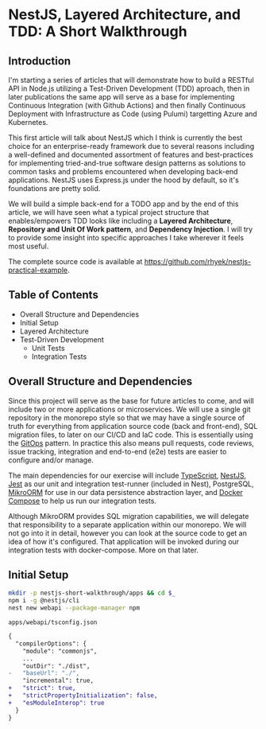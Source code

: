 # NestJS, Layered Architecture, and TDD: A Short Walkthrough

## Introduction

I'm starting a series of articles that will demonstrate how to build a RESTful API in Node.js utilizing a Test-Driven Development (TDD) aproach, then in later publications the same app will serve as a base for implementing Continuous Integration (with Github Actions) and then finally Continuous Deployment with Infrastructure as Code (using Pulumi) targetting Azure and Kubernetes.

This first article will talk about NestJS which I think is currently the best choice for an enterprise-ready framework due to several reasons including a well-defined and documented assortment of features and best-practices for implementing tried-and-true software design patterns as solutions to common tasks and problems encountered when developing back-end applications. NestJS uses Express.js under the hood by default, so it's foundations are pretty solid.

We will build a simple back-end for a TODO app and by the end of this article, we will have seen what a typical project structure that enables/empowers TDD looks like including a **Layered Architecture**, **Repository and Unit Of Work pattern**, and **Dependency Injection**. I will try to provide some insight into specific approaches I take wherever it feels most useful.

The complete source code is available at https://github.com/rhyek/nestjs-practical-example.

## Table of Contents

- Overall Structure and Dependencies
- Initial Setup
- Layered Architecture
- Test-Driven Development
  - Unit Tests
  - Integration Tests

## Overall Structure and Dependencies

Since this project will serve as the base for future articles to come, and will include two or more applications or microservices. We will use a single git repository in the monorepo style so that we may have a single source of truth for everything from application source code (back and front-end), SQL migration files, to later on our CI/CD and IaC code. This is essentially using the [GitOps](https://www.gitops.tech/) pattern. In practice this also means pull requests, code reviews, issue tracking, integration and end-to-end (e2e) tests are easier to configure and/or manage.

The main dependencies for our exercise will include [TypeScript](https://www.typescriptlang.org/), [NestJS](https://nestjs.com/), [Jest](https://jestjs.io/) as our unit and integration test-runner (included in Nest), PostgreSQL, [MikroORM](https://mikro-orm.io/) for use in our data persistence abstraction layer, and [Docker Compose](https://docs.docker.com/compose/) to help us run our integration tests.

Although MikroORM provides SQL migration capabilities, we will delegate that responsibility to a separate application within our monorepo. We will not go into it in detail, however you can look at the source code to get an idea of how it's configured. That application will be invoked during our integration tests with docker-compose. More on that later.

## Initial Setup

```bash
mkdir -p nestjs-short-walkthrough/apps && cd $_
npm i -g @nestjs/cli
nest new webapi --package-manager npm
```

`apps/webapi/tsconfig.json`

```diff
{
  "compilerOptions": {
    "module": "commonjs",
    ...
    "outDir": "./dist",
-   "baseUrl": "./",
    "incremental": true,
+   "strict": true,
+   "strictPropertyInitialization": false,
+   "esModuleInterop": true
  }
}
```
